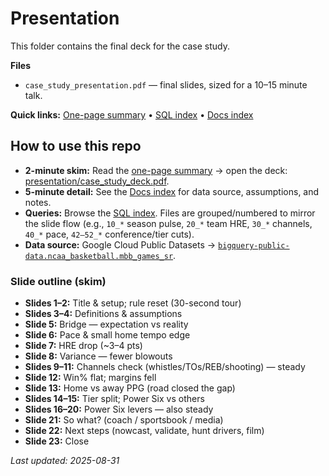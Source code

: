 # Presentation

This folder contains the final deck for the case study.

**Files**
- `case_study_presentation.pdf` — final slides, sized for a 10–15 minute talk.

**Quick links:** [One-page summary](../SUMMARY.md) • [SQL index](../sql/README.md) • [Docs index](../docs/README.md)

## How to use this repo

- **2-minute skim:** Read the [one-page summary](SUMMARY.md) → open the deck: [presentation/case_study_deck.pdf](presentation/case_study_deck.pdf).
- **5-minute detail:** See the [Docs index](docs/README.md) for data source, assumptions, and notes.
- **Queries:** Browse the [SQL index](sql/README.md). Files are grouped/numbered to mirror the slide flow (e.g., `10_*` season pulse, `20_*` team HRE, `30_*` channels, `40_*` pace, `42–52_*` conference/tier cuts).
- **Data source:** Google Cloud Public Datasets → [`bigquery-public-data.ncaa_basketball.mbb_games_sr`](https://console.cloud.google.com/marketplace/product/ncaa-bb-public/ncaa-basketball).

### Slide outline (skim)

- **Slides 1–2:** Title & setup; rule reset (30-second tour)
- **Slides 3–4:** Definitions & assumptions
- **Slide 5:** Bridge — expectation vs reality
- **Slide 6:** Pace & small home tempo edge
- **Slide 7:** HRE drop (~3–4 pts)
- **Slide 8:** Variance — fewer blowouts
- **Slides 9–11:** Channels check (whistles/TOs/REB/shooting) — steady
- **Slide 12:** Win% flat; margins fell
- **Slide 13:** Home vs away PPG (road closed the gap)
- **Slides 14–15:** Tier split; Power Six vs others
- **Slides 16–20:** Power Six levers — also steady
- **Slide 21:** So what? (coach / sportsbook / media)
- **Slide 22:** Next steps (nowcast, validate, hunt drivers, film)
- **Slide 23:** Close

_Last updated: 2025-08-31_
